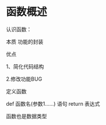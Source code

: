 # 函数概述

认识函数：

本质 功能的封装

优点

1、简化代码结构

2.修改功能BUG


定义函数

def 函数名(参数1......)
    语句
    return 表达式

函数也是数据类型